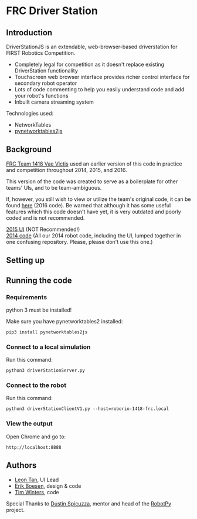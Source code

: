 # FRC Driver Station

## Introduction

DriverStationJS is an extendable, web-browser-based driverstation for FIRST Robotics Competition.

* Completely legal for competition as it doesn't replace existing DriverStation functionality
* Touchscreen web browser interface provides richer control interface for secondary robot operator
* Lots of code commenting to help you easily understand code and add your robot's functions
* Inbuilt camera streaming system

Technologies used:
* NetworkTables
* [pynetworktables2js](https://github.com/robotpy/pynetworktables2js)

## Background

[FRC Team 1418 Vae Victis](https://github.com/frc1418) used an earlier version of this code in practice and competition throughout 2014, 2015, and 2016.  

This version of the code was created to serve as a boilerplate for other teams' UIs, and to be team-ambiguous.  

If, however, you still wish to view or utilize the team's original code, it can be found [here](/frc1418/2016-UI) (2016 code). Be warned that although it has some useful features which this code doesn't have yet, it is very outdated and poorly coded and is not recommended.

[2015 UI](/frc1418/2015-ui) (NOT Recommended!)  
[2014 code](/frc1418/2014) (All our 2014 robot code, including the UI, lumped together in one confusing repository. Please, please don't use this one.)

## Setting up



## Running the code

### Requirements

python 3 must be installed!

Make sure you have pynetworktables2 installed:

    pip3 install pynetworktables2js

### Connect to a local simulation

Run this command:

    python3 driverStationServer.py

### Connect to the robot

Run this command:

    python3 driverStationClientV1.py --host=roborio-1418-frc.local

### View the output

Open Chrome and go to:

    http://localhost:8888


## Authors

* [Leon Tan](https://github.com/lleontan), UI Lead
* [Erik Boesen](https://github.com/ErikBoesen), design & code
* [Tim Winters](https://github.com/Twinters007), code

Special Thanks to [Dustin Spicuzza](https://github.com/virtuald), mentor and head of the [RobotPy](http://github.com/robotpy) project.
